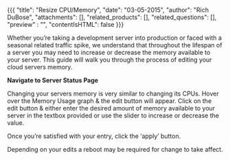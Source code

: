 {{{
  "title": "Resize CPU/Memory",
  "date": "03-05-2015",
  "author": "Rich DuBose",
  "attachments": [],
  "related_products": [],
  "related_questions": [],
  "preview" : "",
  "contentIsHTML": false
}}}

Whether you’re taking a development server into production or faced with a seasonal related traffic spike, we understand that throughout the lifespan of a server you may need to increase or decrease the memory available to your server.  This guide will walk you through the process of editing your cloud servers memory.

**Navigate to Server Status Page**

Changing your servers memory is very similar to changing its CPUs. Hover over the Memory Usage graph & the edit button will appear.  Click on the edit button & either enter the desired amount of memory available to your server in the textbox provided or use the slider to increase or decrease the value. 

Once you’re satisfied with your entry, click the ‘apply’ button.

Depending on your edits a reboot may be required for change to take affect.

